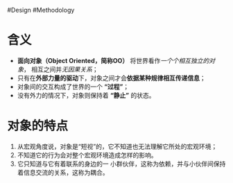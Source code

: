 #Design #Methodology
# 含义
- **面向对象（Object Oriented，简称OO）** 将世界看作*一个个相互独立的对象*， 相互之间并*无因果关系*；
- 只有在**外部力量的驱动**下，对象之间才会**依据某种规律相互传递信息**；
- 对象间的交互构成了世界的一个 **“过程”**；
- 没有外力的情况下，对象则保持着 **“静止”** 的状态。

# 对象的特点
1. 从宏观角度说，对象是“短视”的，它不知道也无法理解它所处的宏观环境；
2. 不知道它的行为会对整个宏观环境造成怎样的影响。
3. 它只知道与它有着联系的身边的一 小群伙伴，这称为依赖，并与小伙伴间保持着信息交流的关系，这称为耦合。
